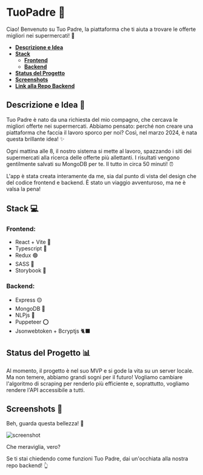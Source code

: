 # TuoPadre 🍝

Ciao! Benvenuto su Tuo Padre, la piattaforma che ti aiuta a trovare le offerte migliori nei supermercati! 🎉

- **[Descrizione e Idea](#descrizione-e-idea)**
- **[Stack](#stack)**
  - **[Frontend](#frontend)**
  - **[Backend](#backend)**
- **[Status del Progetto](#status-del-progetto)**
- **[Screenshots](#screenshots)**
- **[Link alla Repo Backend](https://github.com/LidiaKovac/shopping-comparison/tree/dev)**

## Descrizione e Idea 🚀

Tuo Padre è nato da una richiesta del mio compagno, che cercava le migliori offerte nei supermercati. Abbiamo pensato: perché non creare una piattaforma che faccia il lavoro sporco per noi? Così, nel marzo 2024, è nata questa brillante idea! ✨

Ogni mattina alle 8, il nostro sistema si mette al lavoro, spazzando i siti dei supermercati alla ricerca delle offerte più allettanti. I risultati vengono gentilmente salvati su MongoDB per te. Il tutto in circa 50 minuti! ⏰

L'app è stata creata interamente da me, sia dal punto di vista del design che del codice frontend e backend. È stato un viaggio avventuroso, ma ne è valsa la pena!

## Stack 💻

### Frontend: 
- React + Vite 🩵
- Typescript 🔷
- Redux 🟢
- SASS 🐽
- Storybook 📕

### Backend: 
- Express 🟡
- MongoDB 🍏
- NLPjs 🔶
- Puppeteer ⭕
- Jsonwebtoken + Bcryptjs 🐈‍⬛

## Status del Progetto 📊

Al momento, il progetto è nel suo MVP e si gode la vita su un server locale. Ma non temere, abbiamo grandi sogni per il futuro! Vogliamo cambiare l'algoritmo di scraping per renderlo più efficiente e, soprattutto, vogliamo rendere l'API accessibile a tutti. 

## Screenshots 📸

Beh, guarda questa bellezza! 👀

![screenshot](https://i.imgur.com/vF6yAKv.png)

Che meraviglia, vero?

Se ti stai chiedendo come funzioni Tuo Padre, dai un'occhiata alla nostra repo backend! 👆
